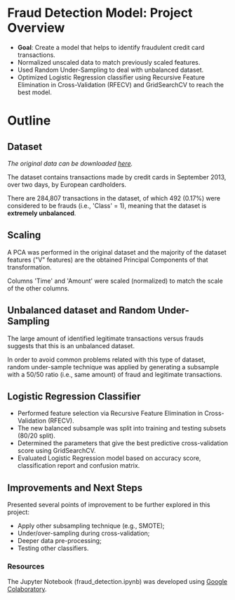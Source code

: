 # Fraud Detection Model: Project Overview

* **Goal**: Create a model that helps to identify fraudulent credit card transactions.
* Normalized unscaled data to match previously scaled features.
* Used Random Under-Sampling to deal with unbalanced dataset.
* Optimized Logistic Regression classifier using Recursive Feature Elimination in Cross-Validation (RFECV) and GridSearchCV to reach the best model.


# Outline
## Dataset
*The original data can be downloaded [here](https://www.kaggle.com/mlg-ulb/creditcardfraud).*

The dataset contains transactions made by credit cards in September 2013, over two days, by European cardholders.

There are 284,807 transactions in the dataset, of which 492 (0.17%) were considered to be frauds (i.e., 'Class' = 1), meaning that the dataset is **extremely unbalanced**.

## Scaling
A PCA was performed in the original dataset and the majority of the dataset features ("V" features) are the obtained Principal Components of that transformation.

Columns 'Time' and 'Amount' were scaled (normalized) to match the scale of the other columns.

## Unbalanced dataset and Random Under-Sampling
The large amount of identified legitimate transactions versus frauds suggests that this is an unbalanced dataset.

In order to avoid common problems related with this type of dataset, random under-sample technique was applied by generating a subsample with a 50/50 ratio (i.e., same amount) of fraud and legitimate transactions.

## Logistic Regression Classifier
* Performed feature selection via Recursive Feature Elimination in Cross-Validation (RFECV).
* The new balanced subsample was split into training and testing subsets (80/20 split).
* Determined the parameters that give the best predictive cross-validation score using GridSearchCV.
* Evaluated Logistic Regression model based on accuracy score, classification report and confusion matrix.

## Improvements and Next Steps
Presented several points of improvement to be further explored in this project:
* Apply other subsampling technique (e.g., SMOTE);
* Under/over-sampling during cross-validation;
* Deeper data pre-processing;
* Testing other classifiers.

### Resources
The Jupyter Notebook (fraud_detection.ipynb) was developed using [Google Colaboratory](http://colab.research.google.com/).
